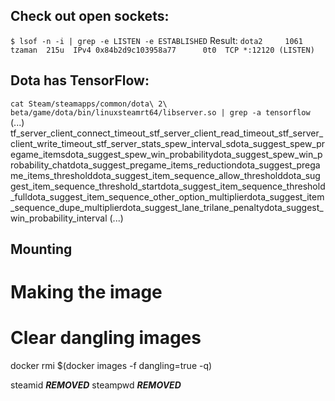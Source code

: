 

## Check out open sockets:

`$ lsof -n -i | grep -e LISTEN -e ESTABLISHED`
Result:
`dota2     1061 tzaman  215u  IPv4 0x84b2d9c103958a77      0t0  TCP *:12120 (LISTEN)`

## Dota has TensorFlow:

`cat Steam/steamapps/common/dota\ 2\ beta/game/dota/bin/linuxsteamrt64/libserver.so | grep -a tensorflow`
(...)
tf_server_client_connect_timeout_stf_server_client_read_timeout_stf_server_client_write_timeout_stf_server_stats_spew_interval_sdota_suggest_spew_pregame_itemsdota_suggest_spew_win_probabilitydota_suggest_spew_win_probability_chatdota_suggest_pregame_items_reductiondota_suggest_pregame_items_thresholddota_suggest_item_sequence_allow_thresholddota_suggest_item_sequence_threshold_startdota_suggest_item_sequence_threshold_fulldota_suggest_item_sequence_other_option_multiplierdota_suggest_item_sequence_dupe_multiplierdota_suggest_lane_trilane_penaltydota_suggest_win_probability_interval
(...)

## Mounting 

# Making the image

# Clear dangling images



docker rmi $(docker images -f dangling=true -q)

steamid ***REMOVED***
steampwd ***REMOVED***